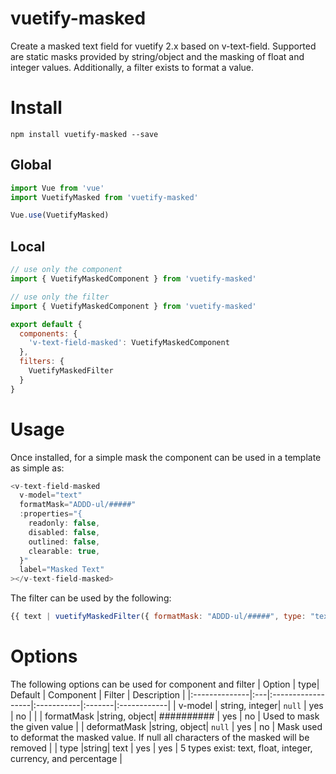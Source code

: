 # vuetify-masked
Create a masked text field for vuetify 2.x based on v-text-field. Supported are static masks provided by string/object and the masking of float and integer values.
Additionally, a filter exists to format a value.

# Install

```
npm install vuetify-masked --save
```
## Global
```javascript
import Vue from 'vue'
import VuetifyMasked from 'vuetify-masked'

Vue.use(VuetifyMasked)
```

## Local
```javascript
// use only the component
import { VuetifyMaskedComponent } from 'vuetify-masked'

// use only the filter
import { VuetifyMaskedComponent } from 'vuetify-masked'

export default {
  components: {
    'v-text-field-masked': VuetifyMaskedComponent
  },
  filters: {
    VuetifyMaskedFilter
  }
}
```
# Usage
Once installed, for a simple mask the component can be used in a template as simple as:
```javascript
<v-text-field-masked
  v-model="text"
  formatMask="ADDD-ul/#####"
  :properties="{
    readonly: false,
    disabled: false,
    outlined: false,
    clearable: true,
  }"
  label="Masked Text"
></v-text-field-masked>
```
The filter can be used by the following:
```javascript
{{ text | vuetifyMaskedFilter({ formatMask: "ADDD-ul/#####", type: "text" }) }}
```

# Options
The following options can be used for component and filter
| Option        | type| Default           | Component  | Filter | Description |
|:--------------|:---|:------------------|:-----------|:-------|:------------|
| v-model     | string, integer| ``null``    | yes   | no       |             |
| formatMask      |string, object| ##########       |  yes | no | Used to mask the given value |
| deformatMask |string, object| ``null``      |    yes | no | Mask used to deformat the masked value. If null all characters of the masked will be removed |
| type |string| text | yes | yes | 5 types exist: text, float, integer, currency, and percentage |
